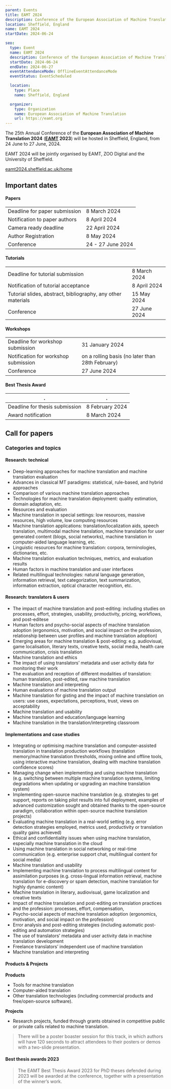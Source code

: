 ```yaml
---
parent: Events
title: EAMT 2024
description: Conference of the European Association of Machine Translation
location: Sheffield, England
name: EAMT 2024
startDate: 2024-06-24

seo:
  type: Event
  name: EAMT 2024
  description: Conference of the European Association of Machine Translation
  startDate: 2024-06-24
  endDate: 2024-06-27
  eventAttendanceMode: OfflineEventAttendanceMode
  eventStatus: EventScheduled

  location:
    type: Place
    name: Sheffield, England

  organizer:
    type: Organization
    name: European Association of Machine Translation
    url: https://eamt.org
---
```


The 25th Annual Conference of the **European Association of Machine Translation 2024** (**[EAMT](/eamt) 2023**) will be hosted in Sheffield, England, from 24 June to 27 June, 2024.

EAMT 2024 will be jointly organised by EAMT, ZOO Digital and the University of Sheffield.

[eamt2024.sheffield.ac.uk/home](https://eamt2024.sheffield.ac.uk/home)


## Important dates

#### Papers

|     |     |
| --- | --- |
| Deadline for paper submission | 8 March 2024 |
| Notification to paper authors | 8 April 2024 |
| Camera ready deadline | 22 April 2024 |
| Author Registration | 8 May 2024 |
| Conference | 24 - 27 June 2024 |

#### Tutorials

|     |     |
| --- | --- |
| Deadline for tutorial submission | 8 March 2024 |
| Notification of tutorial acceptance |  8 April 2024 |
| Tutorial slides, abstract, bibliography, any other materials | 15 May 2024 |
| Conference | 27 June 2024 |

#### Workshops

|     |     |
| --- | --- |
| Deadline for workshop submission | 31 January 2024 |
| Notification for workshop submission | on a rolling basis (no later than 28th February) |
| Conference | 27 June 2024 |


#### Best Thesis Award

|.    |.    |
| --- | --- |
| Deadline for thesis submission | 8 February 2024 |
| Award notification | 8 March 2024 |


## Call for papers


### Categories and topics

#### Research: technical

- Deep-learning approaches for machine translation and machine translation evaluation
- Advances in classical MT paradigms: statistical, rule-based, and hybrid approaches
- Comparison of various machine translation approaches
- Technologies for machine translation deployment: quality estimation, domain adaptation, etc.
- Resources and evaluation
- Machine translation in special settings: low resources, massive resources, high volume, low computing resources
- Machine translation applications: translation/localization aids, speech translation, multimodal machine translation, machine translation for user generated content (blogs, social networks), machine translation in computer-aided language learning, etc.
- Linguistic resources for machine translation: corpora, terminologies, dictionaries, etc.
- Machine translation evaluation techniques, metrics, and evaluation results
- Human factors in machine translation and user interfaces
- Related multilingual technologies: natural language generation, information retrieval, text categorization, text summarization, information extraction, optical character recognition, etc.


#### Research: translators & users

- The impact of machine translation and post-editing: including studies on processes, effort, strategies, usability, productivity, pricing, workflows, and post-editese
- Human factors and psycho-social aspects of machine translation adoption (ergonomics, motivation, and social impact on the profession, relationship between user profiles and machine translation adoption)
- Emerging areas for machine translation & post-editing: e.g. audiovisual, game localisation, literary texts, creative texts, social media, health care communication, crisis translation
- Machine translation and ethics 
- The impact of using translators’ metadata and user activity data for monitoring their work
- The evaluation and reception of different modalities of translation: human translation, post-edited, raw machine translation
- Machine translation and interpreting
- Human evaluations of machine translation output
- Machine translation for gisting and the impact of machine translation on users: use cases, expectations, perceptions, trust, views on acceptability 
- Machine translation and usability
- Machine translation and education/language learning
- Machine translation in the translation/interpreting classroom

#### Implementations and case studies

- Integrating or optimising machine translation and computer-assisted translation in translation production workflows (translation memory/machine translation thresholds, mixing online and offline tools, using interactive machine translation, dealing with machine translation confidence scores)
- Managing change when implementing and using machine translation (e.g. switching between multiple machine translation systems, limiting degradations when updating or upgrading an machine translation system)
- Implementing open-source machine translation (e.g. strategies to get support, reports on taking pilot results into full deployment, examples of advanced customization sought and obtained thanks to the open-source paradigm, collaboration within open-source machine translation projects)
- Evaluating machine translation in a real-world setting (e.g. error detection strategies employed, metrics used, productivity or translation quality gains achieved)
- Ethical and confidentiality issues when using machine translation, especially machine translation in the cloud
- Using machine translation in social networking or real-time communication (e.g. enterprise support chat, multilingual content for social media)
- Machine translation and usability
- Implementing machine translation to process multilingual content for assimilation purposes (e.g. cross-lingual information retrieval, machine translation for e-discovery or spam detection, machine translation for highly dynamic content)
- Machine translation in literary, audiovisual, game localization and creative texts
- Impact of machine translation and post-editing on translation practices and the profession: processes, effort, compensation, 
- Psycho-social aspects of machine translation adoption (ergonomics, motivation, and social impact on the profession)
- Error analysis and post-editing strategies (including automatic post-editing and automation strategies)
- The use of translators’ metadata and user activity data in machine translation development
- Freelance translators’ independent use of machine translation 
- Machine translation and interpreting

#### Products & Projects

**Products**

- Tools for machine translation
- Computer-aided translation
- Other translation technologies (including commercial products and free/open-source software).

**Projects**

- Research projects, funded through grants obtained in competitive public or private calls related to machine translation.

> There will be a poster boaster session for this track, in which authors will have 120 seconds to attract attendees to their posters or demos with a two-slide presentation.

#### Best thesis awards 2023

> The EAMT Best Thesis Award 2023 for PhD theses defended during 2023 will be awarded at the conference, together with a presentation of the winner’s work.